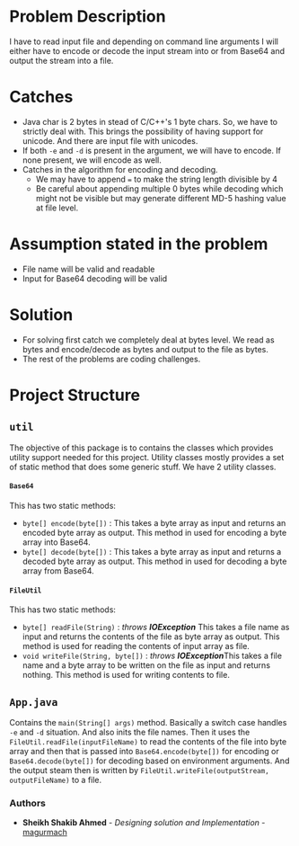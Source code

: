 # Problem Description

I have to read input file and depending on command line arguments
I will either have to encode or decode the input stream into or from
Base64 and output the stream into a file.

# Catches
* Java char is 2 bytes in stead of C/C++'s 1 byte chars. So, we have
to strictly deal with. This brings the possibility of having support
for unicode. And there are input file with unicodes.
* If both `-e` and `-d` is present in the argument, we will have to
encode. If none present, we will encode as well.
* Catches in the algorithm for encoding and decoding.
    * We may have to append `=` to make the string length divisible
    by 4
    * Be careful about appending multiple 0 bytes while decoding
    which might not be visible but may generate different MD-5
    hashing value at file level.

# Assumption stated in the problem
* File name will be valid and readable
* Input for Base64 decoding will be valid

# Solution

* For solving first catch we completely deal at bytes level. We read
as bytes and encode/decode as bytes and output to the file as bytes.
* The rest of the problems are coding challenges.

# Project Structure
## `util`

The objective of this package is to contains the classes which 
provides utility support needed for this project. Utility classes
mostly provides a set of static method that does some generic stuff.
We have 2 utility classes.

#### `Base64`
This has two static methods:
* `byte[] encode(byte[])` : This takes a byte array as input and 
returns an encoded byte array as output. This method in used for
encoding a byte array into Base64.
* `byte[] decode(byte[])` : This takes a byte array as input and 
returns a decoded byte array as output. This method in used for
decoding a byte array from Base64.

#### `FileUtil`
This has two static methods:
* `byte[] readFile(String)` : *throws **IOException*** This 
takes a file name as input and returns the contents of the file 
as byte array as output. This method is used for reading the 
contents of input array as file.
* `void writeFile(String, byte[])` : *throws **IOException***This
takes a file name and a byte array to be written on the file as
input and returns nothing. This method is used for writing 
contents to file.

## `App.java`

Contains the `main(String[] args)` method. Basically a switch case
handles `-e` and `-d` situation. And also inits the file names.
Then it uses the `FileUtil.readFile(inputFileName)` to read the 
contents of the file into byte array and then that is passed into
`Base64.encode(byte[])` for encoding or `Base64.decode(byte[])`
for decoding based on environment arguments. And the output steam
then is written by `FileUtil.writeFile(outputStream, outputFileName)`
to a file.

### Authors

* **Sheikh Shakib Ahmed** - *Designing solution and Implementation* - 
[magurmach](https://github.com/magurmach)